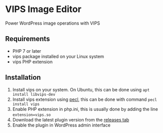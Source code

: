 # VIPS Image Editor

Power WordPress image operations with VIPS

## Requirements

* PHP 7 or later
* vips package installed on your Linux system
* vips PHP extension

## Installation
 
1. Install vips on your system. On Ubuntu, this can be done using `apt install libvips-dev`
2. Install vips extension using [pecl](https://pecl.php.net/), this can be done with command `pecl install vips`
3. Enable PHP extension in php.ini, this is usually done by adding the line `extension=vips.so`
4. Download the latest plugin version from the [releases tab](https://github.com/joppuyo/vips-image-editor/releases)
5. Enable the plugin in WordPress admin interface
